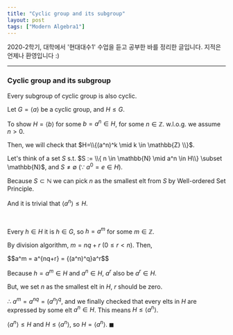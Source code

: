 ```yaml
---
title: "Cyclic group and its subgroup"
layout: post
tags: ["Modern Algebra1"]
---
```



2020-2학기, 대학에서 '현대대수1' 수업을 듣고 공부한 바를 정리한 글입니다. 지적은 언제나 환영입니다 :)

<hr>

### Cyclic group and its subgroup

<div class="statement" markdown="1">

Every subgroup of cyclic group is also cyclic.

</div>

Let $G = \left<a\right>$ be a cyclic group, and $H \leq G$.

To show $H=\left<b\right>$ for some $b = a^n \in H$, for some $n \in \mathbb{Z}$. w.l.o.g. we assume $n > 0$.

Then, we will check that $H=\\{(a^n)^k \mid k \in \mathbb{Z} \\}$.

Let's think of a set $S$ s.t. $S := \\{ n \in \mathbb{N} \mid a^n \in H\\} \subset \mathbb{N}$, and $S \neq \emptyset$ ($\because$ $a^0=e \in H$).

Because $S \subset \mathbb{N}$ we can pick $n$ as the smallest elt from $S$ by Well-ordered Set Principle.

And it is trivial that $\left<{a^n}\right> \leq H$.

<br>

Every $h\in H$ it is $h \in G$, so $h = a^m$ for some $m \in \mathbb{Z}$.

By division algorithm, $m = nq + r$ ($0 \leq r < n$). Then,

<div>
$$a^m = a^{nq+r} = {(a^n)^q}a^r$$
</div>

Because $h=a^m \in H$ and $a^n \in H$, $a^r$ also be $a^r \in H$.

But, we set $n$ as the smallest elt in $H$, $r$ should be zero.

$\therefore$ $a^m = a^{nq} = (a^n)^q$, and we finally checked that every elts in $H$ are expressed by some elt $a^n \in H$. This means $H \leq \left<{a^n}\right>$.

$\left<{a^n}\right> \leq H$ and $H \leq \left<{a^n}\right>$, so $H = \left<{a^n}\right>$. $\blacksquare$